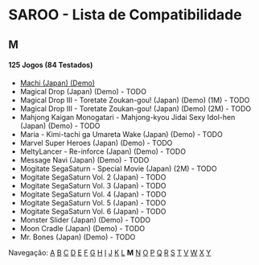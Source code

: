 # SAROO - Lista de Compatibilidade

## M

#### 125 Jogos (84 Testados)

- [Machi (Japan) (Demo)](../../../Regions/Retails/Japan/6106777/01/README.md)
- Magical Drop (Japan) (Demo) - TODO
- Magical Drop III - Toretate Zoukan-gou! (Japan) (Demo) (1M) - TODO
- Magical Drop III - Toretate Zoukan-gou! (Japan) (Demo) (2M) - TODO
- Mahjong Kaigan Monogatari - Mahjong-kyou Jidai Sexy Idol-hen (Japan) (Demo) - TODO
- Maria - Kimi-tachi ga Umareta Wake (Japan) (Demo) - TODO
- Marvel Super Heroes (Japan) (Demo) - TODO
- MeltyLancer - Re-inforce (Japan) (Demo) - TODO
- Message Navi (Japan) (Demo) - TODO
- Mogitate SegaSaturn - Special Movie (Japan) (2M) - TODO
- Mogitate SegaSaturn Vol. 2 (Japan) - TODO
- Mogitate SegaSaturn Vol. 3 (Japan) - TODO
- Mogitate SegaSaturn Vol. 4 (Japan) - TODO
- Mogitate SegaSaturn Vol. 5 (Japan) - TODO
- Mogitate SegaSaturn Vol. 6 (Japan) - TODO
- Monster Slider (Japan) (Demo) - TODO
- Moon Cradle (Japan) (Demo) - TODO
- Mr. Bones (Japan) (Demo) - TODO

Navegação:
[A](./A.md) [B](./B.md) [C](./C.md) [D](./D.md) [E](./E.md) [F](./F.md) [G](./G.md) [H](./H.md) [I](./I.md) [J](./J.md) [K](./K.md) [L](./L.md) **M** [N](./N.md) [O](./O.md) [P](./P.md) [Q](./Q.md) [R](./R.md) [S](./S.md) [T](./T.md) [V](./V.md) [W](./W.md) [X](./X.md) [Y](./Y.md)
